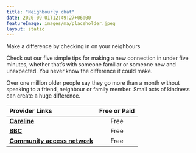 ```yaml
---
title: "Neighbourly chat"
date: 2020-09-01T12:49:27+06:00
featureImage: images/ma/placeholder.jpeg
layout: static
---
```


Make a difference by checking in on your neighbours

Check out our five simple tips for making a new connection in under five minutes, whether that’s with someone familiar or someone new and unexpected. You never know the difference it could make.

Over one million older people say they go more than a month without speaking to a friend, neighbour or family member. Small acts of kindness can create a huge difference.

| Provider Links      | Free or Paid  |  
| :-----------          | :--------------:      |  
| [**Careline**](https://www.careline.co.uk/elderly-neighbours/) | Free | 
| [**BBC**](https://www.bbc.co.uk/food/casserole) | Free | 
| [**Community access network**](https://www.communityaccessnetwork.org/ways-to-check-in-on-your-neighbors/) | Free | 
  

<br/><br/>






